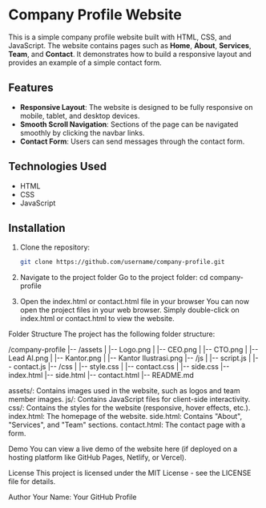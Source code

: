 # Company Profile Website
This is a simple company profile website built with HTML, CSS, and JavaScript. The website contains pages such as **Home**, **About**, **Services**, **Team**, and **Contact**. It demonstrates how to build a responsive layout and provides an example of a simple contact form.

## Features
- **Responsive Layout**: The website is designed to be fully responsive on mobile, tablet, and desktop devices.
- **Smooth Scroll Navigation**: Sections of the page can be navigated smoothly by clicking the navbar links.
- **Contact Form**: Users can send messages through the contact form.

## Technologies Used
- HTML
- CSS
- JavaScript

## Installation
1. Clone the repository:
   ```bash
   git clone https://github.com/username/company-profile.git

2. Navigate to the project folder
Go to the project folder:
cd company-profile

3. Open the index.html or contact.html file in your browser
You can now open the project files in your web browser. Simply double-click on index.html or contact.html to view the website.

Folder Structure
The project has the following folder structure:

/company-profile
|-- /assets
|   |-- Logo.png
|   |-- CEO.png
|   |-- CTO.png
|   |-- Lead AI.png
|   |-- Kantor.png
|   |-- Kantor Ilustrasi.png
|-- /js
|   |-- script.js
|   |-- contact.js
|-- /css
|   |-- style.css
|   |-- contact.css
|   |-- side.css
|-- index.html
|-- side.html
|-- contact.html
|-- README.md

assets/: Contains images used in the website, such as logos and team member images.
js/: Contains JavaScript files for client-side interactivity.
css/: Contains the styles for the website (responsive, hover effects, etc.).
index.html: The homepage of the website.
side.html: Contains "About", "Services", and "Team" sections.
contact.html: The contact page with a form.

Demo
You can view a live demo of the website here (if deployed on a hosting platform like GitHub Pages, Netlify, or Vercel).

License
This project is licensed under the MIT License - see the LICENSE file for details.

Author
Your Name: Your GitHub Profile
